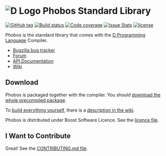 ![D Logo](http://dlang.org/images/dlogo.png) Phobos Standard Library
===================================================================

[![GitHub tag](https://img.shields.io/github/tag/dlang/phobos.svg?maxAge=86400)](https://github.com/dlang/phobos/releases)
[![Build status](https://img.shields.io/circleci/project/dlang/phobos/master.svg?maxAge=86400)](https://circleci.com/gh/dlang/phobos)
[![Code coverage](https://img.shields.io/codecov/c/github/dlang/phobos.svg?maxAge=86400)](https://codecov.io/gh/dlang/phobos)
[![Issue Stats](https://img.shields.io/issuestats/p/github/dlang/phobos.svg?maxAge=2592000)](http://www.issuestats.com/github/dlang/phobos)
[![license](https://img.shields.io/github/license/dlang/phobos.svg)](https://github.com/dlang/phobos/blob/master/LICENSE_1_0.txt)

Phobos is the standard library that comes with the
[D Programming Language](http://dlang.org) Compiler.


* [Bugzilla bug tracker](http://d.puremagic.com/issues/)
* [Forum](http://forum.dlang.org/)
* [API Documentation](http://dlang.org/phobos/)
* [Wiki](http://wiki.dlang.org/)

Download
--------

Phobos is packaged together with the compiler.
You should
[download the whole precompiled package](http://dlang.org/download.html).

To [build everything yourself](http://wiki.dlang.org/Building_DMD),
there is a [description in the wiki](http://wiki.dlang.org/Building_DMD).

Phobos is distributed under Boost Software Licence.
See the [licence file](LICENSE_1_0.txt).

I Want to Contribute
--------------------

Great!
See the [CONTRIBUTING.md file](CONTRIBUTING.md).
